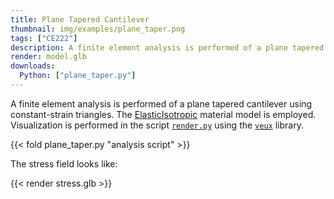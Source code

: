 ```yaml
---
title: Plane Tapered Cantilever
thumbnail: img/examples/plane_taper.png
tags: ["CE222"]
description: A finite element analysis is performed of a plane tapered cantilever using constant-strain triangles.
render: model.glb
downloads:
  Python: ["plane_taper.py"]
---
```


A finite element analysis is performed of a plane tapered cantilever using constant-strain triangles. 
The [ElasticIsotropic](https://xara.so/user/manual/material/ndMaterials/ElasticIsotropic.html) material model is employed.
Visualization is performed in the script [`render.py`](render.py) using the [`veux`](https://pypi.org/project/veux) library.

{{< fold plane_taper.py "analysis script" >}}


The stress field looks like:

{{< render stress.glb >}}

